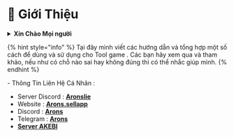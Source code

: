 # 👤 Giới Thiệu

<details>

<summary><strong>Xin Chào Mọi người</strong> </summary>

Mình là Arons , Một người bán lại key Tool của các nhà AKEBI , UNICORE , ... ( sau này sẽ có Tool khác tuỳ nhu cầu thị trường )\
Tất cả thông tin Trang này là do mình viết .

</details>

{% hint style="info" %}
Tại đây mình viết các hướng dẫn và tổng hợp một số cách để dùng và sử dụng cho Tool game . Các bạn hãy xem qua và tham khảo, nếu như có chỗ nào sai hay không đúng thì có thể nhắc giúp mình.&#x20;
{% endhint %}

\- Thông Tin Liên Hệ Cá Nhân :

* Server Discord : [**Aronslie**](https://discord.gg/78ApGEAKFU)
* Website : [**Arons.sellapp**](https://arons.sell.app/?browse=products\&cursor=)
* Discord : [**Arons** ](https://discord.com/users/727853330696634397)
* Telegram : [**Arons**](https://t.me/aronslie)
* [**Server AKEBI**](https://discord.gg/akebi)


